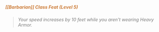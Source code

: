 ##### *<span style="color:rgb(203, 123, 55)">[[Barbarian]] Class Feat (Level 5)</span>*

> *<span style="color:rgb(125, 125, 125)">Your speed increases by 10 feet while you aren’t wearing Heavy Armor.</span>*